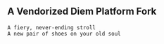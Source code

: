 ## A Vendorized Diem Platform Fork
```
A fiery, never-ending stroll
A new pair of shoes on your old soul
```
